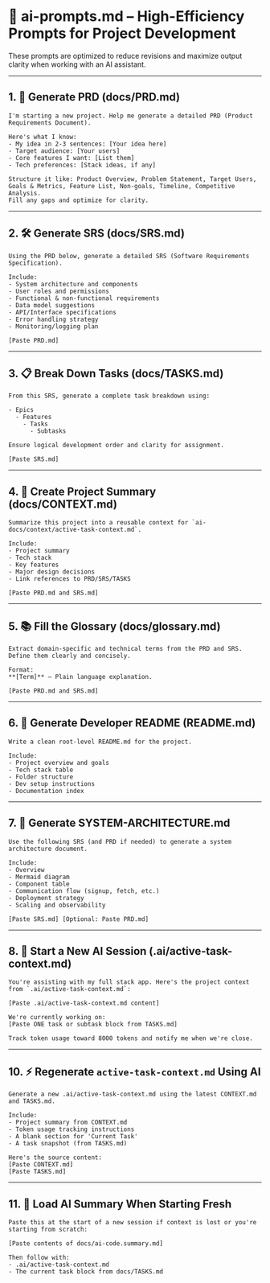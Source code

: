 # 🧠 ai-prompts.md – High-Efficiency Prompts for Project Development

These prompts are optimized to reduce revisions and maximize output clarity when working with an AI assistant.

---

## 1. 📄 Generate PRD (docs/PRD.md)

```
I'm starting a new project. Help me generate a detailed PRD (Product Requirements Document).

Here's what I know:
- My idea in 2-3 sentences: [Your idea here]
- Target audience: [Your users]
- Core features I want: [List them]
- Tech preferences: [Stack ideas, if any]

Structure it like: Product Overview, Problem Statement, Target Users, Goals & Metrics, Feature List, Non-goals, Timeline, Competitive Analysis.
Fill any gaps and optimize for clarity.
```

---

## 2. 🛠 Generate SRS (docs/SRS.md)

```
Using the PRD below, generate a detailed SRS (Software Requirements Specification).

Include:
- System architecture and components
- User roles and permissions
- Functional & non-functional requirements
- Data model suggestions
- API/Interface specifications
- Error handling strategy
- Monitoring/logging plan

[Paste PRD.md]
```

---

## 3. 📋 Break Down Tasks (docs/TASKS.md)

```
From this SRS, generate a complete task breakdown using:

- Epics
  - Features
    - Tasks
      - Subtasks

Ensure logical development order and clarity for assignment.

[Paste SRS.md]
```

---

## 4. 🧠 Create Project Summary (docs/CONTEXT.md)

```
Summarize this project into a reusable context for `ai-docs/context/active-task-context.md`.

Include:
- Project summary
- Tech stack
- Key features
- Major design decisions
- Link references to PRD/SRS/TASKS

[Paste PRD.md and SRS.md]
```

---

## 5. 📚 Fill the Glossary (docs/glossary.md)

``` 
Extract domain-specific and technical terms from the PRD and SRS. Define them clearly and concisely.

Format:
**[Term]** – Plain language explanation.

[Paste PRD.md and SRS.md]
```

---

## 6. 📝 Generate Developer README (README.md)

``` 
Write a clean root-level README.md for the project.

Include:
- Project overview and goals
- Tech stack table
- Folder structure
- Dev setup instructions
- Documentation index
```

---

## 7. 🧱 Generate SYSTEM-ARCHITECTURE.md

``` 
Use the following SRS (and PRD if needed) to generate a system architecture document.

Include:
- Overview
- Mermaid diagram
- Component table
- Communication flow (signup, fetch, etc.)
- Deployment strategy
- Scaling and observability

[Paste SRS.md] [Optional: Paste PRD.md]
```

---

## 8. 🤖 Start a New AI Session (.ai/active-task-context.md)

``` 
You're assisting with my full stack app. Here's the project context from `.ai/active-task-context.md`:

[Paste .ai/active-task-context.md content]

We're currently working on:
[Paste ONE task or subtask block from TASKS.md]

Track token usage toward 8000 tokens and notify me when we're close.
```

---

## 10. ⚡️ Regenerate `active-task-context.md` Using AI

``` 
Generate a new .ai/active-task-context.md using the latest CONTEXT.md and TASKS.md.

Include:
- Project summary from CONTEXT.md
- Token usage tracking instructions
- A blank section for 'Current Task'
- A task snapshot (from TASKS.md)

Here's the source content:
[Paste CONTEXT.md]
[Paste TASKS.md]
```
---

## 11. 🔁 Load AI Summary When Starting Fresh

``` 
Paste this at the start of a new session if context is lost or you're starting from scratch:

[Paste contents of docs/ai-code.summary.md]

Then follow with:
- .ai/active-task-context.md
- The current task block from docs/TASKS.md
```